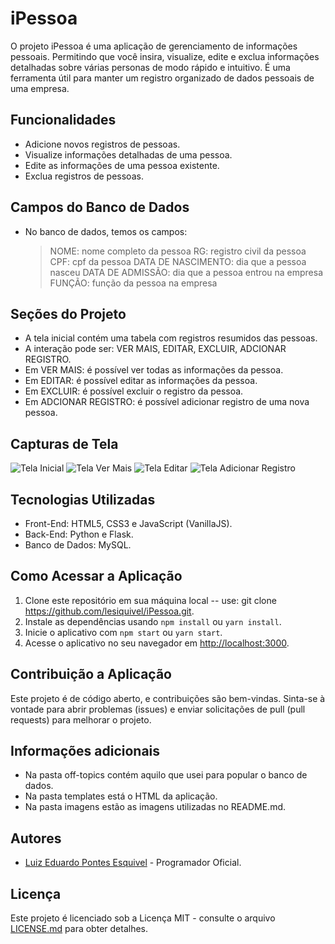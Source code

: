 # iPessoa
O projeto iPessoa é uma aplicação de gerenciamento de informações pessoais. Permitindo que você insira, visualize, edite e exclua informações detalhadas sobre várias personas de modo rápido e intuitivo. É uma ferramenta útil para manter um registro organizado de dados pessoais de uma empresa.

## Funcionalidades
- Adicione novos registros de pessoas.
- Visualize informações detalhadas de uma pessoa.
- Edite as informações de uma pessoa existente.
- Exclua registros de pessoas.

## Campos do Banco de Dados
- No banco de dados, temos os campos:
    > NOME: nome completo da pessoa
    > RG: registro civil da pessoa
    > CPF: cpf da pessoa
    > DATA DE NASCIMENTO: dia que a pessoa nasceu
    > DATA DE ADMISSÃO: dia que a pessoa entrou na empresa
    > FUNÇÃO: função da pessoa na empresa

## Seções do Projeto
- A tela inicial contém uma tabela com registros resumidos das pessoas.
- A interação pode ser: VER MAIS, EDITAR, EXCLUIR, ADCIONAR REGISTRO.
- Em VER MAIS: é possível ver todas as informações da pessoa.
- Em EDITAR: é possível editar as informações da pessoa.
- Em EXCLUIR: é possível excluir o registro da pessoa.
- Em ADCIONAR REGISTRO: é possível adicionar registro de uma nova pessoa.

## Capturas de Tela
![Tela Inicial]("imagens/telaINICIAL.PNG")
![Tela Ver Mais]("imagens/verMAIS.PNG")
![Tela Editar]("imagens/editar.PNG")
![Tela Adicionar Registro]("imagens/adcionarREGISTRO.PNG")

## Tecnologias Utilizadas
- Front-End: HTML5, CSS3 e JavaScript (VanillaJS).
- Back-End: Python e Flask.
- Banco de Dados: MySQL.

## Como Acessar a Aplicação
1. Clone este repositório em sua máquina local -- use: git clone https://github.com/lesiquivel/iPessoa.git.
2. Instale as dependências usando `npm install` ou `yarn install`.
3. Inicie o aplicativo com `npm start` ou `yarn start`.
4. Acesse o aplicativo no seu navegador em [http://localhost:3000](http://localhost:3000).

## Contribuição a Aplicação
Este projeto é de código aberto, e contribuições são bem-vindas. Sinta-se à vontade para abrir problemas (issues) e enviar solicitações de pull (pull requests) para melhorar o projeto.

## Informações adicionais
- Na pasta off-topics contém aquilo que usei para popular o banco de dados.
- Na pasta templates está o HTML da aplicação.
- Na pasta imagens estão as imagens utilizadas no README.md.

## Autores
- [Luiz Eduardo Pontes Esquivel](https://github.com/luizesquivel05) - Programador Oficial.

## Licença
Este projeto é licenciado sob a Licença MIT - consulte o arquivo [LICENSE.md](LICENSE.md) para obter detalhes.